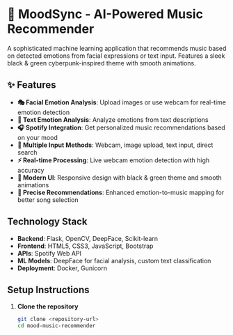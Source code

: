 # 🎵 MoodSync - AI-Powered Music Recommender

A sophisticated machine learning application that recommends music based on detected emotions from facial expressions or text input. Features a sleek black & green cyberpunk-inspired theme with smooth animations.

## ✨ Features

- **🎭 Facial Emotion Analysis**: Upload images or use webcam for real-time emotion detection
- **📝 Text Emotion Analysis**: Analyze emotions from text descriptions  
- **🎧 Spotify Integration**: Get personalized music recommendations based on your mood
- **📸 Multiple Input Methods**: Webcam, image upload, text input, direct search
- **⚡ Real-time Processing**: Live webcam emotion detection with high accuracy
- **🎨 Modern UI**: Responsive design with black & green theme and smooth animations
- **🎯 Precise Recommendations**: Enhanced emotion-to-music mapping for better song selection

## Technology Stack

- **Backend**: Flask, OpenCV, DeepFace, Scikit-learn
- **Frontend**: HTML5, CSS3, JavaScript, Bootstrap
- **APIs**: Spotify Web API
- **ML Models**: DeepFace for facial analysis, custom text classification
- **Deployment**: Docker, Gunicorn

## Setup Instructions

1. **Clone the repository**
   ```bash
   git clone <repository-url>
   cd mood-music-recommender